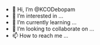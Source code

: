 - 👋 Hi, I’m @KCODebopam
- 👀 I’m interested in ...
- 🌱 I’m currently learning ...
- 💞️ I’m looking to collaborate on ...
- 📫 How to reach me ...

<!---
KCODebopam/KCODebopam is a ✨ special ✨ repository because its `README.md` (this file) appears on your GitHub profile.
You can click the Preview link to take a look at your changes.
--->

